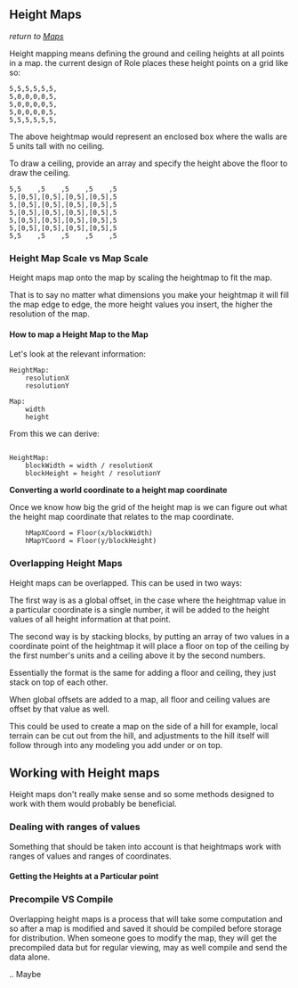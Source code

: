 ## Height Maps
*return to [Maps](../README.md)*

Height mapping means defining the ground and ceiling heights at all points in a map. the current design of Role places these height points on a grid like so:

```
5,5,5,5,5,5,
5,0,0,0,0,5,
5,0,0,0,0,5,
5,0,0,0,0,5,
5,5,5,5,5,5,
```
The above heightmap would represent an enclosed box where the walls are 5 units tall with no ceiling.

To draw a ceiling, provide an array and specify the height above the floor to draw the ceiling.

```
5,5    ,5    ,5    ,5    ,5
5,[0,5],[0,5],[0,5],[0,5],5
5,[0,5],[0,5],[0,5],[0,5],5
5,[0,5],[0,5],[0,5],[0,5],5
5,[0,5],[0,5],[0,5],[0,5],5
5,[0,5],[0,5],[0,5],[0,5],5
5,5    ,5    ,5    ,5    ,5
```

### Height Map Scale vs Map Scale

Height maps map onto the map by scaling the heightmap to fit the map.

That is to say no matter what dimensions you make your heightmap it will fill the map edge to edge, the more height values you insert, the higher the resolution of the map.

#### How to map a Height Map to the Map

Let's look at the relevant information:
```
HeightMap:
    resolutionX
    resolutionY

Map:
    width
    height

```

From this we can derive:
```

HeightMap:
    blockWidth = width / resolutionX
    blockHeight = height / resolutionY

```

**Converting a world coordinate to a height map coordinate**

Once we know how big the grid of the height map is we can figure out what the height map coordinate that relates to the map coordinate.

```
    hMapXCoord = Floor(x/blockWidth)
    hMapYCoord = Floor(y/blockHeight)
```

### Overlapping Height Maps
Height maps can be overlapped. This can be used in two ways:

The first way is as a global offset, in the case where the heightmap value in a particular coordinate is a single number, it will be added to the height values of all height information at that point.

The second way is by stacking blocks, by putting an array of two values in a coordinate point of the heightmap it will place a floor on top of the ceiling by the first number's units and a ceiling above it by the second numbers.

Essentially the format is the same for adding a floor and ceiling, they just stack on top of each other.

When global offsets are added to a map, all floor and ceiling values are offset by that value as well.

This could be used to create a map on the side of a hill for example, local terrain can be cut out from the hill, and adjustments to the hill itself will follow through into any modeling you add under or on top.

## Working with Height maps

Height maps don't really make sense and so some methods designed to work with 
them would probably be beneficial.

### Dealing with ranges of values

Something that should be taken into account is that heightmaps work with ranges of values and ranges of coordinates.

#### Getting the Heights at a Particular point




### Precompile VS Compile

Overlapping height maps is a process that will take some computation and so after a map is modified and saved it should be compiled before storage for distribution. When someone goes to modify the map, they will get the precompiled data but for regular viewing, may as well compile and send the data alone.

.. Maybe

